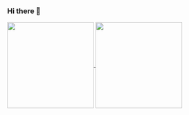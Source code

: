 ### Hi there 👋


<a href="https://github.com/Cedric-Perauer">
  <img align="center" height="200" src="https://github-readme-stats.vercel.app/api?username=Cedric-Perauer&count_private=true&show_icons=true&theme=radical&include_all_commits=true" />
</a>
<a href="https://github.com/Cedric-Perauer">
  <img align="center" height="200" src="https://github-readme-stats.vercel.app/api/top-langs/?username=Cedric-Perauer&langs_count=10&layout=compact&hide=Jupyter Notebook,html&theme=radical&include_all_commits=true" />
</a>

